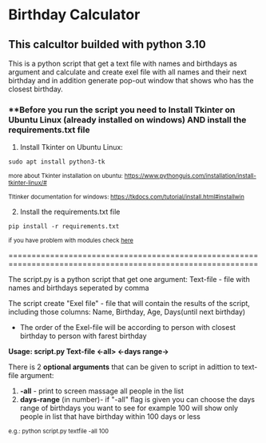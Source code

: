 # Birthday Calculator

## This calcultor builded with python 3.10

This is a python script that get a text file with names and birthdays as argument and calculate and create exel file with all names and their next birthday and in addition generate pop-out window that shows who has the closest birthday.

### ****Before you run the script you need to Install Tkinter on Ubuntu Linux (already installed on windows) AND install the requirements.txt file**
1.  Install Tkinter on Ubuntu Linux:
```
sudo apt install python3-tk
```           
<sub>more about Tkinter installation on ubuntu: https://www.pythonguis.com/installation/install-tkinter-linux/#</sub> 

<sub>Tltinker documentation for windows: https://tkdocs.com/tutorial/install.html#installwin</sub>

2. Install the requirements.txt file
```
pip install -r requirements.txt
```
<sub>if you have problem with modules check [here](https://www.quora.com/I-used-pip-to-install-a-library-but-when-I-import-it-it-says-Module-Not-Found-Why-is-that)</sub>

============================================================================================================

The script.py is a python script that get one argument:
Text-file - file with names and birthdays seperated by comma

The script create "Exel file" - file that will contain the results of the script, including those columns: Name, Birthday, Age, Days(until next birthday)

* The order of the Exel-file will be according to person with closest birthday to person with farest birthday

**Usage: script.py Text-file <-all> <-days range->**

There is 2 **optional arguments** that can be given to script in adittion to text-file argument:
1. **-all** - print to screen massage all people in the list
2. **days-range** (in number)- if "-all" flag is given you can choose the days range of birthdays you want to see for example 100 will show only people in list that have birthday within 100 days or less
  
<sub>e.g.: python script.py textfile -all 100</sub>
